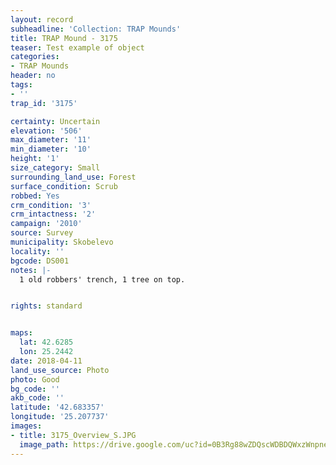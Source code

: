```yaml
---
layout: record
subheadline: 'Collection: TRAP Mounds'
title: TRAP Mound - 3175
teaser: Test example of object
categories:
- TRAP Mounds
header: no
tags:
- ''
trap_id: '3175'

certainty: Uncertain
elevation: '506'
max_diameter: '11'
min_diameter: '10'
height: '1'
size_category: Small
surrounding_land_use: Forest
surface_condition: Scrub
robbed: Yes
crm_condition: '3'
crm_intactness: '2'
campaign: '2010'
source: Survey
municipality: Skobelevo
locality: ''
bgcode: DS001
notes: |-
  1 old robbers' trench, 1 tree on top.


rights: standard


maps:
  lat: 42.6285
  lon: 25.2442
date: 2018-04-11
land_use_source: Photo
photo: Good
bg_code: ''
akb_code: ''
latitude: '42.683357'
longitude: '25.207737'
images:
- title: 3175_Overview_S.JPG
  image_path: https://drive.google.com/uc?id=0B3Rg88wZDQscWDBDQWxzWnpneW8
---
```

